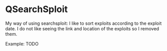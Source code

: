 # QSearchSploit

My way of using searchsploit:
I like to sort exploits according to the exploit date.
I do not like seeing the link and location of the exploits so I removed them.

Example:
TODO
